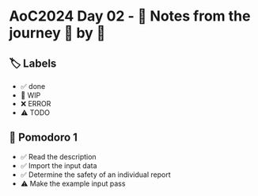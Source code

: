 # AoC2024 Day 02 - 📝 Notes from the journey 🍅 by 🍅

## 🏷️ Labels

- ✅ done
- 🚧 WIP
- ❌ ERROR
- ⚠️ TODO

## 🍅 Pomodoro 1
- ✅ Read the description
- ✅ Import the input data
- ✅ Determine the safety of an individual report
- ⚠️ Make the example input pass

